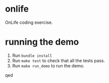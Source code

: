onlife
======

OnLife coding exercise.

running the demo
================
1. Run `bundle install`
2. Run `make test` to check that all the tests pass.
3. Run `make run_demo` to run the demo.

qed
